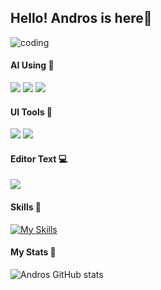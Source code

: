 ## Hello! Andros is here🙌
![coding](https://media.giphy.com/media/v1.Y2lkPTc5MGI3NjExOHN3ejRteW16Y3UxeWc5bGpxbjBycnE5djJ3c2Z0eDNjNXQxdXZmcSZlcD12MV9naWZzX3NlYXJjaCZjdD1n/ZVik7pBtu9dNS/giphy.gif)
#### AI Using 🔎
<img src="https://img.shields.io/badge/ChatGPT-74aa9c?style=for-the-badge&logo=openai&logoColor=white" /> <img src="https://img.shields.io/badge/Google%20Gemini-8E75B2?style=for-the-badge&logo=googlegemini&logoColor=white" /> <img src="https://img.shields.io/badge/Perplexity-1FB8CD?style=for-the-badge&logo=perplexity&logoColor=white" />

#### UI Tools 🧰
<img src="https://img.shields.io/badge/Canva-%2300C4CC.svg?&style=for-the-badge&logo=Canva&logoColor=white" /> <img src="https://img.shields.io/badge/Figma-F24E1E?style=for-the-badge&logo=figma&logoColor=white" />

#### Editor Text 💻
<img src="https://img.shields.io/badge/VSCode-0078D4?style=for-the-badge&logo=visual%20studio%20code&logoColor=white" />


#### Skills 📌
[![My Skills](https://skillicons.dev/icons?i=html,css,js,py,php,bootstrap,xd,premiere&theme=light&perline=4)](https://skillicons.dev)

#### My Stats 🗿
![Andros GitHub stats](https://github-readme-stats.vercel.app/api?username=andros83&show_icons=true&bg_color=00000000)
